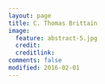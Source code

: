 ```yaml
---
layout: page
title: C. Thomas Brittain
image:
  feature: abstract-5.jpg
  credit: 
  creditlink: 
comments: false
modified: 2016-02-01
---
```

<link href="https://ladvien.com/projects/d3/practice/c3-0.4.15/c3.css" rel="stylesheet">   
<script src="https://d3js.org/d3.v3.min.js"></script>
<script src="https://ladvien.com/projects/d3/practice/c3-0.4.15/c3.min.js"></script>
<script src="https://ladvien.com/projects/d3/ladviens-health/master-health-graph.js"></script>
<div id="chartOne"></div>